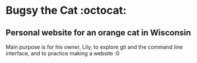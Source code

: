 # Bugsy the Cat :octocat:

## Personal website for an orange cat in Wisconsin

Main purpose is for his owner, Lily, to explore git and the command line interface, and to practice making a website :0

